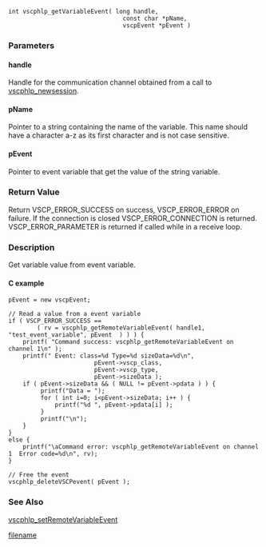 

```clike
int vscphlp_getVariableEvent( long handle, 
                                const char *pName, 
                                vscpEvent *pEvent ) 
```

### Parameters

#### handle
Handle for the communication channel obtained from a call to [vscphlp_newsession](vscphlp_newsession.md).

#### pName
Pointer to a string containing the name of the variable. This name should have a character a-z as its first character and is not case sensitive.

#### pEvent
Pointer to event variable that get the value of the string variable.

### Return Value
Return VSCP_ERROR_SUCCESS on success, VSCP_ERROR_ERROR on failure. If the connection is closed VSCP_ERROR_CONNECTION is returned. VSCP_ERROR_PARAMETER is returned if called while in a receive loop. 

### Description
Get variable value from event variable.

#### C example

```clike
pEvent = new vscpEvent;
 
// Read a value from a event variable 
if ( VSCP_ERROR_SUCCESS == 
        ( rv = vscphlp_getRemoteVariableEvent( handle1, "test_event_variable", pEvent  ) ) ) {
    printf( "Command success: vscphlp_getRemoteVariableEvent on channel 1\n" );
    printf(" Event: class=%d Type=%d sizeData=%d\n", 
                        pEvent->vscp_class,
                        pEvent->vscp_type,
                        pEvent->sizeData );
    if ( pEvent->sizeData && ( NULL != pEvent->pdata ) ) {
         printf("Data = ");
         for ( int i=0; i<pEvent->sizeData; i++ ) {
             printf("%d ", pEvent->pdata[i] );
         }
         printf("\n");
    }
}
else {
    printf("\aCommand error: vscphlp_getRemoteVariableEvent on channel 1  Error code=%d\n", rv);
}
 
// Free the event
vscphlp_deleteVSCPevent( pEvent );
```

### See Also
[vscphlp_setRemoteVariableEvent](vscphlp_setremotevariableevent.md)



[filename](./bottom_copyright.md ':include')
